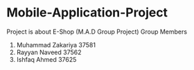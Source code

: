 # Mobile-Application-Project
Project is about E-Shop (M.A.D Group Project)
Group Members 
1) Muhammad Zakariya 37581
2) Rayyan Naveed 37562
3) Ishfaq Ahmed 37625

